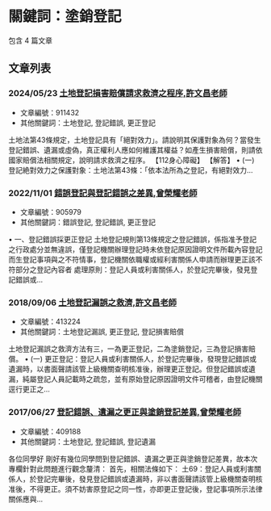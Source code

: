 # 關鍵詞：塗銷登記

包含 4 篇文章

## 文章列表

### 2024/05/23 [土地登記損害賠償請求救濟之程序,許文昌老師](../../articles/911432_%E5%9C%9F%E5%9C%B0%E7%99%BB%E8%A8%98%E6%90%8D%E5%AE%B3%E8%B3%A0%E5%84%9F%E8%AB%8B%E6%B1%82%E6%95%91%E6%BF%9F%E4%B9%8B%E7%A8%8B%E5%BA%8F%2C%E8%A8%B1%E6%96%87%E6%98%8C%E8%80%81%E5%B8%AB.md)
- 文章編號：911432
- 其他關鍵詞：土地登記, 登記錯誤, 更正登記

土地法第43條規定，土地登記具有「絕對效力」。請說明其保護對象為何？當發生登記錯誤、遺漏或虛偽，真正權利人應如何維護其權益？如產生損害賠償，則請依國家賠償法相關規定，說明請求救濟之程序。 【112身心障礙】 【解答】 • (一) 登記絶對效力之保護對象：土地法第43條：「依本法所為之登記，有絕對效力...

### 2022/11/01 [錯誤登記與登記錯誤之差異,曾榮耀老師](../../articles/905979_%E9%8C%AF%E8%AA%A4%E7%99%BB%E8%A8%98%E8%88%87%E7%99%BB%E8%A8%98%E9%8C%AF%E8%AA%A4%E4%B9%8B%E5%B7%AE%E7%95%B0%2C%E6%9B%BE%E6%A6%AE%E8%80%80%E8%80%81%E5%B8%AB.md)
- 文章編號：905979
- 其他關鍵詞：錯誤登記, 登記錯誤, 更正登記

• 一、登記錯誤採更正登記 土地登記規則第13條規定之登記錯誤，係指准予登記之行政處分並無違誤，僅登記機關辦理登記時未依登記原因證明文件所載內容登記而生登記事項與之不符情事，登記機關依職權或經利害關係人申請而辦理更正該不符部分之登記內容者 處理原則：登記人員或利害關係人，於登記完畢後，發見登記錯誤或...

### 2018/09/06 [土地登記漏誤之救濟,許文昌老師](../../articles/413224_%E5%9C%9F%E5%9C%B0%E7%99%BB%E8%A8%98%E6%BC%8F%E8%AA%A4%E4%B9%8B%E6%95%91%E6%BF%9F%2C%E8%A8%B1%E6%96%87%E6%98%8C%E8%80%81%E5%B8%AB.md)
- 文章編號：413224
- 其他關鍵詞：土地登記漏誤, 更正登記, 登記損害賠償

土地登記漏誤之救濟方法有三，一為更正登記，二為塗銷登記，三為登記損害賠償。 • (一) 更正登記：登記人員或利害關係人，於登記完畢後，發現登記錯誤或遺漏時，以書面聲請該管上級機關查明核准後，辦理更正登記。但登記錯誤或遺漏，純屬登記人員記載時之疏忽，並有原始登記原因證明文件可稽者，由登記機關逕行更正之...

### 2017/06/27 [登記錯誤、遺漏之更正與塗銷登記差異,曾榮耀老師](../../articles/409188_%E7%99%BB%E8%A8%98%E9%8C%AF%E8%AA%A4%E3%80%81%E9%81%BA%E6%BC%8F%E4%B9%8B%E6%9B%B4%E6%AD%A3%E8%88%87%E5%A1%97%E9%8A%B7%E7%99%BB%E8%A8%98%E5%B7%AE%E7%95%B0%2C%E6%9B%BE%E6%A6%AE%E8%80%80%E8%80%81%E5%B8%AB.md)
- 文章編號：409188
- 其他關鍵詞：土地登記, 登記錯誤, 登記遺漏

各位同學好 剛好有幾位同學問到登記錯誤、遺漏之更正與塗銷登記差異，故本次專欄針對此問題進行觀念釐清： 首先，相關法條如下： 土69：登記人員或利害關係人，於登記完畢後，發見登記錯誤或遺漏時，非以書面聲請該管上級機關查明核准後，不得更正。須不妨害原登記之同一性，亦即更正登記後，登記事項所示法律關係應與...

